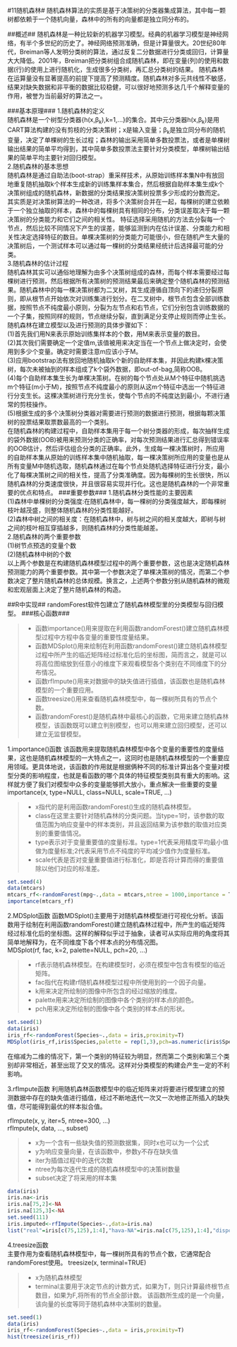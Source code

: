 #11随机森林#
随机森林算法的实质是基于决策树的分类器集成算法，其中每一颗树都依赖于一个随机向量，森林中的所有的向量都是独立同分布的。

##概述##
随机森林是一种比较新的机器学习模型。经典的机器学习模型是神经网络，有半个多世纪的历史了。神经网络预测准确，但是计算量很大。20世纪80年代，Breiman等人发明分类树的算法，通过反复二分数据进行分类或回归，计算量大大降低。2001年，Breiman把分类树组合成随机森林，即在变量(列)的使用和数据(行)的使用上进行随机化，生成很多分类树，再汇总分类树的结果。
随机森林在运算量没有显著提高的前提下提高了预测精度。随机森林对多元共线性不敏感，结果对缺失数据和非平衡的数据比较稳健，可以很好地预测多达几千个解释变量的作用，被誉为当前最好的算法之一。
<script type="text/javascript" src="http://cdn.mathjax.org/mathjax/latest/MathJax.js?config=default"></script>
###基本原理###
1.随机森林的定义  
随机森林是一个树型分类器{h(x,β<sub>k</sub>),k=1,...}的集合。其中元分类器h(x,β<sub>k</sub>)是用CART算法构建的没有剪枝的分类决策树；x是输入变量；β<sub>k</sub>是独立同分布的随机变量，决定了单棵树的生长过程；森林的输出采用简单多数投票法，或者是单棵树输出结果的简单平均得到，其中简单多数投票法主要针对分类模型，单棵树输出结果的简单平均主要针对回归模型。  
2.随机森林的基本思想  
随机森林是通过自助法(boot-strap）重采样技术，从原始训练样本集N中有放回地重复随机抽取k个样本生成新的训练集样本集合，然后根据自助样本集生成k个决策树组成的随机森林，新数据的分类结果按决策树投票多少形成的分数而定。  
其实质是对决策树算法的一种改进，将多个决策树合并在一起，每棵树的建立依赖于一个独立抽取的样本，森林中的每棵树具有相同的分布，分类误差取决于每一颗决策树的分类能力和它们之间的相关性。
特征选择采用随机的方法去分裂每一个节点，然后比较不同情况下产生的误差，能够监测到内在估计误差、分类能力和相关性决定选择特征的数目。单棵决策树的分类能力可能很小，但在随机产生大量的决策树后，一个测试样本可以通过每一棵树的分类结果经统计后选择最可能的分类。  
3.随机森林的估计过程  
随机森林其实可以通俗地理解为由多个决策树组成的森林，而每个样本需要经过每棵树进行预测，然后根据所有决策树的预测结果最后来确定整个随机森林的预测结果。随机森林中的每一棵决策树都为二叉树，其生成遵循自顶向下的递归分裂原则，即从根节点开始依次对训练集进行划分。在二叉树中，根节点包含全部训练数据，按照节点不纯度最小原则，分裂为左节点和右节点，它们分别包含训练数据的一个子集，按照同样的规则，节点继续分裂，直到满足分支停止规则而停止生长。
随机森林在建立模型以及进行预测的具体步骤如下：  
(1)首先我们用N来表示原始训练集样本的个数，用M来表示变量的数目。  
(2)其次我们需要确定一个定值m,该值被用来决定当在一个节点上做决定时，会使用到多少个变量。确定时需要注意m应该小于M。  
(3)应用bootstrap法有放回地随机抽取k个新的自助样本集，并因此构建k棵决策树，每次未被抽到的样本组成了k个袋外数据，即out-of-bag,简称OOB。  
(4)每个自助样本集生长为单棵决策树。在树的每个节点处从M个特征中随机挑选m个特征(m小于M)，按照节点不纯度最小的原则从这m个特征中选出一个特征进行分支生长。这棵决策树进行充分生长，使每个节点的不纯度达到最小，不进行通常的剪枝操作。  
(5)根据生成的多个决策树分类器对需要进行预测的数据进行预测，根据每颗决策树的投票结果取票数最高的一个类别。  
在随机森林的构建过程中，自助样本集用于每一个树分类器的形成，每次抽样生成的袋外数据(OOB)被用来预测分类的正确率，对每次预测结果进行汇总得到错误率的OOB估计，然后评估组合分类的正确率。此外，生成每一棵决策树时，所应用的自助样本集从原始的训练样本集中随机抽取，每一棵决策树所应用的变量也是从所有变量M中随机选取，随机森林通过在每个节点处随机选择特征进行分支，最小化了每棵决策树之间的相关性，提高了分类准确度。因为每棵树的生长很快，所以随机森林的分类速度很快，并且很容易实现并行化。这也是随机森林的一个非常重要的优点和特点。
###重要参数###
1.随机森林分类性能的主要因素  
(1)森林中单棵树的分类强度:在随机森林中，每一棵树的分类强度越大，即每棵树枝叶越茂盛，则整体随机森林的分类性能越好。  
(2)森林中树之间的相关度：在随机森林中，树与树之间的相关度越大，即树与树之间的枝叶相互穿插越多，则随机森林的分类性能越差。  
2.随机森林的两个重要参数  
(1)树节点预选的变量个数   
(2)随机森林中树的个数  
以上两个参数是在构建随机森林模型过程中的两个重要参数，这也是决定随机森林预测能力的两个重要参数。其中第一个参数决定了单棵决策树的情况，而第二个参数决定了整片随机森林的总体规模。换言之，上述两个参数分别从随机森林的微观和宏观层面上决定了整片随机森林的构造。  

##R中实现##
randomForest软件包建立了随机森林模型里的分类模型与回归模型。
###核心函数###
>* 函数importance()用来提取在利用函数randomForest()建立随机森林模型过程中方程中各变量的重要性度量结果。
>* 函数MDSplot()用来绘制在利用函数randomForest()建立随机森林模型过程中所产生的临近矩阵经过标准化后的坐标图，简而言之，就是可以将高位图缩放到任意小的维度下来观看模型各个类别在不同维度下的分布情况。
>* 函数rfImpute()用来对数据中的缺失值进行插值，该函数也是随机森林模型的一个重要应用。
>* 函数treesize()用来查看随机森林模型中，每一棵树所具有的节点个数。
>* 函数randomForest()是随机森林中最核心的函数，它用来建立随机森林模型，该函数既可以建立判别模型，也可以用来建立回归模型，还可以建立无监督模型。

1.importance()函数
该函数用来提取随机森林模型中各个变量的重要性的度量结果，这也是随机森林模型的一大特点之一，这同时也是随机森林模型的一个重要应用领域。更具体地说，该函数的作用就是根据俩种不同的标准计算出各个变量对模型分类的影响程度，也就是看函数的哪个具体的特征模型类别具有重大的影响。这样就方便了我们对模型中众多的变量能够抓大放小，重点解决一些重要的变量
importance(x, type=NULL, class=NULL, scale=TRUE, ...)
>* x指代的是利用函数randomForest()生成的随机森林模型。
>* class在这里主要针对随机森林的分类问题。当type=1时，该参数的取值范围为响应变量中的样本类别，并且返回结果为该参数的取值对应类别的重要值情况。
>* type表示对于变量重要值的度量标准。type=1代表采用精度平均最小值做为度量标准;2代表采用节点不纯度的平均减少值作为度量标准。
>* scale代表是否对变量重要值进行标准化，即是否将计算而得的重要值除以他们对应的标准差。

```r
set.seed(4)
data(mtcars)
mtcars_rf<-randomForest(mpg~.,data = mtcars,ntree = 1000,importance = T)
importance(mtcars_rf)
```

2.MDSplot函数
函数MDSplot()主要用于对随机森林模型进行可视化分析。该函数用于绘制在利用函数randomForest()建立随机森林过程中，所产生的临近矩阵经过标准化后的坐标图。这样的解释似乎过于抽象，读者可从实际应用的角度将其简单地解释为，在不同维度下各个样本点的分布情况图。  
MDSplot(rf, fac, k=2, palette=NULL, pch=20, ...)
>* rf表示随机森林模型。在构建模型时，必须在模型中包含有模型的临近矩阵。
>* fac指代在构建rf随机森林模型过程中所使用到的一个因子向量。
>* k用来决定所绘制的图像中所包含的经过缩放的维度。
>* palette用来决定所绘制的图像中各个类别的样本点的颜色。
>* pch用来决定所绘制的图像中各个类别的样本点的形状。
```r
set.seed(1)
data(iris)
iris_rf<-randomForest(Species~.,data = iris,proximity=T)
MDSplot(iris_rf,iris$Species,palette = rep(1,3),pch=as.numeric(iris$Species))
```
在缩减为二维的情况下，第一个类别的特征较为明显，然而第二个类别和第三个类别却非常相近，甚至出现了交叉的情况。这样对分类模型的构建会产生一定的不利影响。

3.rfImpute函数
利用随机森林函数模型中的临近矩阵来对将要进行模型建立的预测数据中存在的缺失值进行插值，经过不断地迭代一次又一次地修正所插入的缺失值，尽可能得到最优的样本拟合值。

rfImpute(x, y, iter=5, ntree=300, ...)  
rfImpute(x, data, ..., subset)  
>* x为一个含有一些缺失值的预测数据集，同时x也可以为一个公式
>* y为响应变量向量，在该函数中，参数y不存在缺失值
>* iter为插值过程中的迭代次数
>* ntree为每次迭代生成的随机森林模型中的决策树数量
>* subset决定了将采用的样本集

```r
data(iris)
iris.na<-iris
iris.na[75,2]<-NA
iris.na[125,3]<-NA
set.seed(111)
iris.imputed<-rfImpute(Species~.,data=iris.na)
list("real"=iris[c(75,125),1:4],"hava-NA"=iris.na[c(75,125),1:4],"disposed"=round(iris.imputed[c(75,125),2:5],1))
```

4.treesize函数  
主要作用为查看随机森林模型中，每一棵树所具有的节点个数，它通常配合randomForest使用。
treesize(x, terminal=TRUE)
>* x为随机森林模型
>* terminal主要用于决定节点的计数方式，如果为T，则只计算最终根节点数目，如果为F,将所有的节点全部计数。
该函数所生成的是一个向量，该向量的长度等同于随机森林中决策树的数量。

```r
set.seed(1)
data(iris)
iris_rf<-randomForest(Species~.,data = iris,proximity=T)
hist(treesize(iris_rf))
```